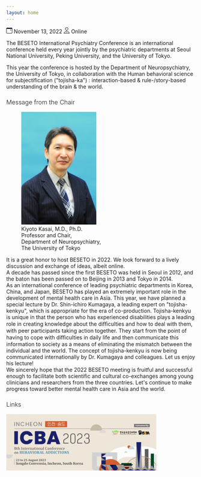 ```yaml
---
layout: home
---
```


<p class="pb-4 lead">
<span class="pr-3">
<svg xmlns="http://www.w3.org/2000/svg" width="16" height="16" fill="currentColor" class="bi bi-calendar-event" viewBox="0 0 16 16">
  <path d="M11 6.5a.5.5 0 0 1 .5-.5h1a.5.5 0 0 1 .5.5v1a.5.5 0 0 1-.5.5h-1a.5.5 0 0 1-.5-.5v-1z"/>
  <path d="M3.5 0a.5.5 0 0 1 .5.5V1h8V.5a.5.5 0 0 1 1 0V1h1a2 2 0 0 1 2 2v11a2 2 0 0 1-2 2H2a2 2 0 0 1-2-2V3a2 2 0 0 1 2-2h1V.5a.5.5 0 0 1 .5-.5zM1 4v10a1 1 0 0 0 1 1h12a1 1 0 0 0 1-1V4H1z"/>
</svg> November 13, 2022
</span>
<span>
<svg xmlns="http://www.w3.org/2000/svg" width="16" height="16" fill="currentColor" class="bi bi-pin-map" viewBox="0 0 16 16">
  <path fill-rule="evenodd" d="M3.1 11.2a.5.5 0 0 1 .4-.2H6a.5.5 0 0 1 0 1H3.75L1.5 15h13l-2.25-3H10a.5.5 0 0 1 0-1h2.5a.5.5 0 0 1 .4.2l3 4a.5.5 0 0 1-.4.8H.5a.5.5 0 0 1-.4-.8l3-4z"/>
  <path fill-rule="evenodd" d="M8 1a3 3 0 1 0 0 6 3 3 0 0 0 0-6zM4 4a4 4 0 1 1 4.5 3.969V13.5a.5.5 0 0 1-1 0V7.97A4 4 0 0 1 4 3.999z"/>
</svg> Online
</span>
</p>

The BESETO International Psychiatry Conference is an international conference held every year jointly by the psychiatric departments at Seoul National University, Peking University, and the University of Tokyo.

This year the conference is hosted by the Department of Neuropsychiatry, the University of Tokyo, in collaboration with the Human behavioral science for subjectification ("tojisha-ka") : interaction-based & rule-/story-based understanding of the brain & the world.

<h3 class="pb-2 pt-2" style="font-weight: 300;">Message from the Chair</h3>

<figure class="figure float-right ml-4">
  <img src="documents/prof_kasai.jpg" width="200px" class="figure-img img-fluid rounded" alt="Prof. Kiyoto Kasai">
  <figcaption class="figure-caption">Kiyoto Kasai, M.D., Ph.D.<br>Professor and Chair,<br>Department of Neuropsychiatry,<br>The University of Tokyo</figcaption>
</figure>

It is a great honor to host BESETO in 2022. We look forward to a lively discussion and exchange of ideas, albeit online.<br>
A decade has passed since the first BESETO was held in Seoul in 2012, and the baton has been passed on to Beijing in 2013 and Tokyo in 2014.<br>
As an international conference of leading psychiatric departments in Korea, China, and Japan, BESETO has played an extremely important role in the development of mental health care in Asia. This year, we have planned a special lecture by Dr. Shin-ichiro Kumagaya, a leading expert on "tojisha-kenkyu", which is appropriate for the era of co-production. Tojisha-kenkyu is unique in that the person who has experienced disabilities plays a leading role in creating knowledge about the difﬁculties and how to deal with them, with peer participants taking action together. They start from the point of having to cope with difﬁculties in daily life and then communicate this information to society as a means of eliminating the mismatch between the individual and the world. The concept of tojisha-kenkyu is now being communicated internationally by Dr. Kumagaya and colleagues. Let us enjoy his lecture!<br>
We sincerely hope that the 2022 BESETO meeting is fruitful and successful enough to facilitate both scientific and cultural co-exchanges among young clinicians and researchers from the three countries. Let's continue to make progress toward better mental health care in Asia and the world.

<h3 class="pb-2 pt-2" style="font-weight: 300;">Links</h3>

<a href="https://www.icba2023korea.com"><img width="400px" src="documents/icba_banner.jpeg"></a>